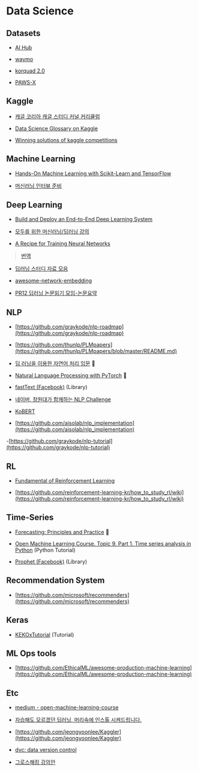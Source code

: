 # Data Science

## Datasets
- [AI Hub](http://www.aihub.or.kr/)

- [waymo](https://waymo.com/open/)

- [korquad 2.0](https://korquad.github.io)

- [PAWS-X](https://github.com/google-research-datasets/paws/tree/master/pawsx)

## Kaggle
- [캐글 코리아 캐글 스터디 커널 커리큘럼](https://kaggle-kr.tistory.com/32)

- [Data Science Glossary on Kaggle](https://www.kaggle.com/shivamb/data-science-glossary-on-kaggle)

- [Winning solutions of kaggle competitions](https://www.kaggle.com/sudalairajkumar/winning-solutions-of-kaggle-competitions)

## Machine Learning
- [Hands-On Machine Learning with Scikit-Learn and TensorFlow](https://icenamor.github.io/files/books/Hands-on-Machine-Learning-with-Scikit-2E.pdf)

- [머신러닝 인터뷰 준비](https://docs.google.com/document/d/10bJK8S4T7sBIP-pzdQm9xRpW0HcLsrh6D047pE_kFE8/mobilebasic)

## Deep Learning

- [Build and Deploy an End-to-End Deep Learning System](https://fullstackdeeplearning.com/march2019)

- [모두를 위한 머신러닝/딥러닝 강의](https://hunkim.github.io/ml/)

- [A Recipe for Training Neural Networks](https://karpathy.github.io/2019/04/25/recipe/)
> [번역](https://medium.com/@bntejn/%EC%9D%B8%EA%B3%B5%EC%8B%A0%EA%B2%BD%EB%A7%9D-%ED%95%99%EC%8A%B5-%EB%A0%88%EC%8B%9C%ED%94%BC-%EB%B2%88%EC%97%AD-70c5e58341ec)

- [딥러닝 스터디 자료 모음](https://bbongcol.github.io/deep-learning-bookmarks/)

- [awesome-network-embedding](https://github.com/chihming/awesome-network-embedding)

- [PR12 딥러닝 논문읽기 모임-논문요약](https://github.com/taeoh-kim/pr12)

## NLP
- [https://github.com/graykode/nlp-roadmap](https://github.com/graykode/nlp-roadmap)

- [https://github.com/thunlp/PLMpapers](https://github.com/thunlp/PLMpapers/blob/master/README.md)

- [딥 러닝을 이용한 자연어 처리 입문](https://wikidocs.net/book/2155) :book:

- [Natural Language Processing with PyTorch](https://kh-kim.gitbook.io/natural-language-processing-with-pytorch/) :book:

- [fastText (Facebook)](https://github.com/facebookresearch/fastText/) (Library)

- [네이버, 창원대가 함께하는 NLP Challenge](https://github.com/naver/nlp-challenge)

- [KoBERT](https://github.com/SKTBrain/KoBERT?fbclid=IwAR2hCM-7zQnJ-XRtJU6INJ6kQt51xbJjMri_7dC2cxYfW-F3WSPmUsEB-wY)

- [https://github.com/aisolab/nlp_implementation](https://github.com/aisolab/nlp_implementation)

-[https://github.com/graykode/nlp-tutorial](https://github.com/graykode/nlp-tutorial)

## RL
- [Fundamental of Reinforcement Learning](https://dnddnjs.gitbooks.io/rl/content/)

- [https://github.com/reinforcement-learning-kr/how_to_study_rl/wiki](https://github.com/reinforcement-learning-kr/how_to_study_rl/wiki)

## Time-Series
- [Forecasting: Principles and Practice](https://otexts.com/fppkr/index.html) :book:

- [Open Machine Learning Course. Topic 9. Part 1. Time series analysis in Python](https://medium.com/open-machine-learning-course/open-machine-learning-course-topic-9-time-series-analysis-in-python-a270cb05e0b3) (Python Tutorial)

- [Prophet (Facebook)](https://github.com/facebook/prophet) (Library)

## Recommendation System
- [https://github.com/microsoft/recommenders](https://github.com/microsoft/recommenders)

## Keras
- [KEKOxTutorial](https://github.com/KerasKorea/KEKOxTutorial) (Tutorial)

## ML Ops tools
- [https://github.com/EthicalML/awesome-production-machine-learning](https://github.com/EthicalML/awesome-production-machine-learning)

## Etc
- [medium - open-machine-learning-course](https://medium.com/open-machine-learning-course)

- [자습해도 모르겠던 딥러닝, 머리속에 인스톨 시켜드립니다.](https://www.slideshare.net/yongho/ss-79607172)

- [https://github.com/jeongyoonlee/Kaggler](https://github.com/jeongyoonlee/Kaggler)

- [dvc: data version control](https://github.com/iterative/dvc)

- [그로스해킹 강의안](https://drive.google.com/drive/u/0/folders/1N9b-ZVoIHH4DOQbnseslCFU-6rlnlH7o)
